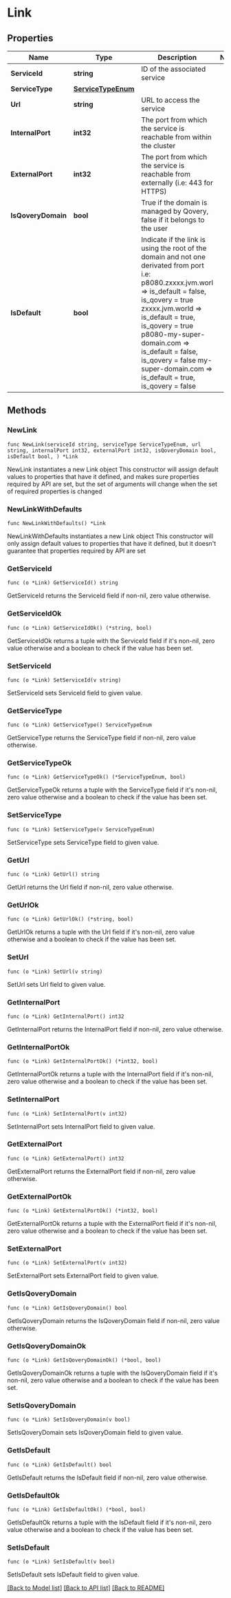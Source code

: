 # Link

## Properties

Name | Type | Description | Notes
------------ | ------------- | ------------- | -------------
**ServiceId** | **string** | ID of the associated service | 
**ServiceType** | [**ServiceTypeEnum**](ServiceTypeEnum.md) |  | 
**Url** | **string** | URL to access the service | 
**InternalPort** | **int32** | The port from which the service is reachable from within the cluster | 
**ExternalPort** | **int32** | The port from which the service is reachable from externally (i.e: 443 for HTTPS) | 
**IsQoveryDomain** | **bool** | True if the domain is managed by Qovery, false if it belongs to the user | 
**IsDefault** | **bool** | Indicate if the link is using the root of the domain and not one derivated from port i.e: p8080.zxxxx.jvm.worl      &#x3D;&gt; is_default &#x3D; false, is_qovery &#x3D; true zxxxx.jvm.world           &#x3D;&gt; is_default &#x3D; true, is_qovery &#x3D; true p8080-my-super-domain.com &#x3D;&gt; is_default &#x3D; false, is_qovery &#x3D; false my-super-domain.com       &#x3D;&gt; is_default &#x3D; true, is_qovery &#x3D; false  | 

## Methods

### NewLink

`func NewLink(serviceId string, serviceType ServiceTypeEnum, url string, internalPort int32, externalPort int32, isQoveryDomain bool, isDefault bool, ) *Link`

NewLink instantiates a new Link object
This constructor will assign default values to properties that have it defined,
and makes sure properties required by API are set, but the set of arguments
will change when the set of required properties is changed

### NewLinkWithDefaults

`func NewLinkWithDefaults() *Link`

NewLinkWithDefaults instantiates a new Link object
This constructor will only assign default values to properties that have it defined,
but it doesn't guarantee that properties required by API are set

### GetServiceId

`func (o *Link) GetServiceId() string`

GetServiceId returns the ServiceId field if non-nil, zero value otherwise.

### GetServiceIdOk

`func (o *Link) GetServiceIdOk() (*string, bool)`

GetServiceIdOk returns a tuple with the ServiceId field if it's non-nil, zero value otherwise
and a boolean to check if the value has been set.

### SetServiceId

`func (o *Link) SetServiceId(v string)`

SetServiceId sets ServiceId field to given value.


### GetServiceType

`func (o *Link) GetServiceType() ServiceTypeEnum`

GetServiceType returns the ServiceType field if non-nil, zero value otherwise.

### GetServiceTypeOk

`func (o *Link) GetServiceTypeOk() (*ServiceTypeEnum, bool)`

GetServiceTypeOk returns a tuple with the ServiceType field if it's non-nil, zero value otherwise
and a boolean to check if the value has been set.

### SetServiceType

`func (o *Link) SetServiceType(v ServiceTypeEnum)`

SetServiceType sets ServiceType field to given value.


### GetUrl

`func (o *Link) GetUrl() string`

GetUrl returns the Url field if non-nil, zero value otherwise.

### GetUrlOk

`func (o *Link) GetUrlOk() (*string, bool)`

GetUrlOk returns a tuple with the Url field if it's non-nil, zero value otherwise
and a boolean to check if the value has been set.

### SetUrl

`func (o *Link) SetUrl(v string)`

SetUrl sets Url field to given value.


### GetInternalPort

`func (o *Link) GetInternalPort() int32`

GetInternalPort returns the InternalPort field if non-nil, zero value otherwise.

### GetInternalPortOk

`func (o *Link) GetInternalPortOk() (*int32, bool)`

GetInternalPortOk returns a tuple with the InternalPort field if it's non-nil, zero value otherwise
and a boolean to check if the value has been set.

### SetInternalPort

`func (o *Link) SetInternalPort(v int32)`

SetInternalPort sets InternalPort field to given value.


### GetExternalPort

`func (o *Link) GetExternalPort() int32`

GetExternalPort returns the ExternalPort field if non-nil, zero value otherwise.

### GetExternalPortOk

`func (o *Link) GetExternalPortOk() (*int32, bool)`

GetExternalPortOk returns a tuple with the ExternalPort field if it's non-nil, zero value otherwise
and a boolean to check if the value has been set.

### SetExternalPort

`func (o *Link) SetExternalPort(v int32)`

SetExternalPort sets ExternalPort field to given value.


### GetIsQoveryDomain

`func (o *Link) GetIsQoveryDomain() bool`

GetIsQoveryDomain returns the IsQoveryDomain field if non-nil, zero value otherwise.

### GetIsQoveryDomainOk

`func (o *Link) GetIsQoveryDomainOk() (*bool, bool)`

GetIsQoveryDomainOk returns a tuple with the IsQoveryDomain field if it's non-nil, zero value otherwise
and a boolean to check if the value has been set.

### SetIsQoveryDomain

`func (o *Link) SetIsQoveryDomain(v bool)`

SetIsQoveryDomain sets IsQoveryDomain field to given value.


### GetIsDefault

`func (o *Link) GetIsDefault() bool`

GetIsDefault returns the IsDefault field if non-nil, zero value otherwise.

### GetIsDefaultOk

`func (o *Link) GetIsDefaultOk() (*bool, bool)`

GetIsDefaultOk returns a tuple with the IsDefault field if it's non-nil, zero value otherwise
and a boolean to check if the value has been set.

### SetIsDefault

`func (o *Link) SetIsDefault(v bool)`

SetIsDefault sets IsDefault field to given value.



[[Back to Model list]](../README.md#documentation-for-models) [[Back to API list]](../README.md#documentation-for-api-endpoints) [[Back to README]](../README.md)


